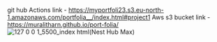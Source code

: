 git hub Actions link  -   https://myportfoli23.s3.eu-north-1.amazonaws.com/portfolia__/index.html#project1
Aws s3 bucket link    -   https://muralitharn.github.io/port-folia/
![127 0 0 1_5500_index html(Nest Hub Max)](https://github.com/user-attachments/assets/4c3bf58a-84cf-402a-bcfc-6fbe3cdec6d9)
